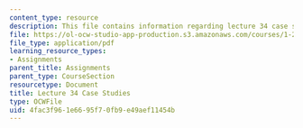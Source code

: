 ```yaml
---
content_type: resource
description: This file contains information regarding lecture 34 case studies.
file: https://ol-ocw-studio-app-production.s3.amazonaws.com/courses/1-264j-database-internet-and-systems-integration-technologies-fall-2013/4fac3f961e6695f70fb9e49aef11454b_MIT1_264JF13_L34_case.pdf
file_type: application/pdf
learning_resource_types:
- Assignments
parent_title: Assignments
parent_type: CourseSection
resourcetype: Document
title: Lecture 34 Case Studies
type: OCWFile
uid: 4fac3f96-1e66-95f7-0fb9-e49aef11454b
---
```

